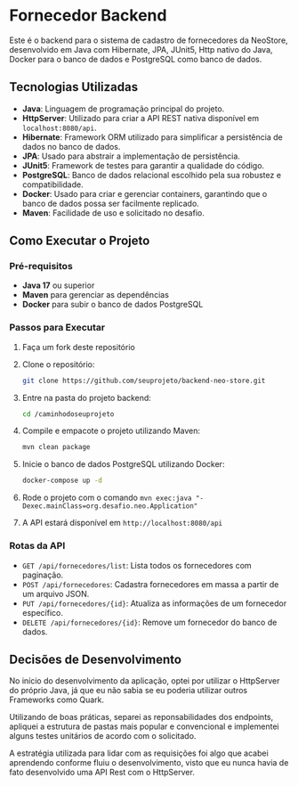 # Fornecedor Backend

Este é o backend para o sistema de cadastro de fornecedores da NeoStore, desenvolvido em Java com Hibernate, JPA, JUnit5, Http nativo do Java, Docker para o banco de dados e PostgreSQL como banco de dados.

## Tecnologias Utilizadas

- **Java**: Linguagem de programação principal do projeto.
- **HttpServer**: Utilizado para criar a API REST nativa disponível em `localhost:8080/api`.
- **Hibernate**: Framework ORM utilizado para simplificar a persistência de dados no banco de dados.
- **JPA**: Usado para abstrair a implementação de persistência.
- **JUnit5**: Framework de testes para garantir a qualidade do código.
- **PostgreSQL**: Banco de dados relacional escolhido pela sua robustez e compatibilidade.
- **Docker**: Usado para criar e gerenciar containers, garantindo que o banco de dados possa ser facilmente replicado.
- **Maven**: Facilidade de uso e solicitado no desafio.

## Como Executar o Projeto

### Pré-requisitos

- **Java 17** ou superior
- **Maven** para gerenciar as dependências
- **Docker** para subir o banco de dados PostgreSQL

### Passos para Executar

1. Faça um fork deste repositório
2. Clone o repositório:
   ```bash
   git clone https://github.com/seuprojeto/backend-neo-store.git

3. Entre na pasta do projeto backend:
   ```bash
   cd /caminhodoseuprojeto

4. Compile e empacote o projeto utilizando Maven:
   ```bash
   mvn clean package
   
5. Inicie o banco de dados PostgreSQL utilizando Docker:
   ```bash
   docker-compose up -d

6. Rode o projeto com o comando `mvn exec:java "-Dexec.mainClass=org.desafio.neo.Application"`
    
7. A API estará disponível em `http://localhost:8080/api`

### Rotas da API

- `GET /api/fornecedores/list`: Lista todos os fornecedores com paginação.
- `POST /api/fornecedores`: Cadastra fornecedores em massa a partir de um arquivo JSON.
- `PUT /api/fornecedores/{id}`: Atualiza as informações de um fornecedor específico.
- `DELETE /api/fornecedores/{id}`: Remove um fornecedor do banco de dados.

## Decisões de Desenvolvimento

No início do desenvolvimento da aplicação, optei por utilizar o HttpServer do próprio Java, já que eu não sabia se eu poderia utilizar outros Frameworks como Quark.

Utilizando de boas práticas, separei as reponsabilidades dos endpoints, apliquei a estrutura de pastas mais popular e convencional e implementei alguns testes unitários de acordo com o solicitado.

A estratégia utilizada para lidar com as requisições foi algo que acabei aprendendo conforme fluiu o desenvolvimento, visto que eu nunca havia de fato desenvolvido uma API Rest com o HttpServer.
